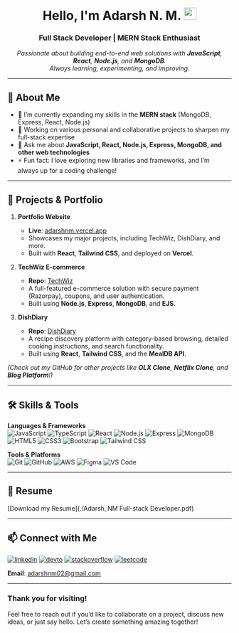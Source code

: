 <h1 align="center">Hello, I'm Adarsh N. M. <img src="https://media.giphy.com/media/hvRJCLFzcasrR4ia7z/giphy.gif" width="28"></h1>

<h3 align="center">Full Stack Developer | MERN Stack Enthusiast</h3>

<p align="center">
  <em>
    Passionate about building end-to-end web solutions with <strong>JavaScript</strong>, <strong>React</strong>, <strong>Node.js</strong>, and <strong>MongoDB</strong>. 
    <br />
    Always learning, experimenting, and improving.
  </em>
</p>

---

## 🙋‍ About Me

- 🌱 I’m currently expanding my skills in the **MERN stack** (MongoDB, Express, React, Node.js)  
- 💼 Working on various personal and collaborative projects to sharpen my full-stack expertise  
- 💬 Ask me about **JavaScript, React, Node.js, Express, MongoDB, and other web technologies**  
- ⚡ Fun fact: I love exploring new libraries and frameworks, and I’m always up for a coding challenge!  

---

## 🚀 Projects & Portfolio

1. **Portfolio Website**  
   - **Live**: [adarshnm.vercel.app](https://adarshnm.vercel.app/)  
   - Showcases my major projects, including TechWiz, DishDiary, and more.  
   - Built with **React**, **Tailwind CSS**, and deployed on **Vercel**.

2. **TechWiz E-commerce**  
   - **Repo**: [TechWiz](https://github.com/Adarshnm02/TechWiz)  
   - A full-featured e-commerce solution with secure payment (Razorpay), coupons, and user authentication.  
   - Built using **Node.js**, **Express**, **MongoDB**, and **EJS**.

3. **DishDiary**  
   - **Repo**: [DishDiary](https://github.com/Adarshnm02/DishDiary)  
   - A recipe discovery platform with category-based browsing, detailed cooking instructions, and search functionality.  
   - Built using **React**, **Tailwind CSS**, and the **MealDB API**.

*(Check out my GitHub for other projects like **OLX Clone**, **Netflix Clone**, and **Blog Platform**!)*

---

## 🛠️ Skills & Tools

**Languages & Frameworks**  
![JavaScript](https://img.shields.io/badge/JavaScript-ES6%2B-yellow?style=flat&logo=javascript&logoColor=white)
![TypeScript](https://img.shields.io/badge/TypeScript-4%2B-blue?style=flat&logo=typescript&logoColor=white)
![React](https://img.shields.io/badge/React-18-blue?style=flat&logo=react&logoColor=white)
![Node.js](https://img.shields.io/badge/Node.js-18-green?style=flat&logo=node.js&logoColor=white)
![Express](https://img.shields.io/badge/Express-4-lightgrey?style=flat&logo=express&logoColor=white)
![MongoDB](https://img.shields.io/badge/MongoDB-6-green?style=flat&logo=mongodb&logoColor=white)
![HTML5](https://img.shields.io/badge/HTML5-E34F26?style=flat&logo=html5&logoColor=white)
![CSS3](https://img.shields.io/badge/CSS3-1572B6?style=flat&logo=css3&logoColor=white)
![Bootstrap](https://img.shields.io/badge/Bootstrap-5-purple?style=flat&logo=bootstrap&logoColor=white)
![Tailwind CSS](https://img.shields.io/badge/TailwindCSS-3-blue?style=flat&logo=tailwindcss&logoColor=white)

**Tools & Platforms**  
![Git](https://img.shields.io/badge/Git-F05032?style=flat&logo=git&logoColor=white)
![GitHub](https://img.shields.io/badge/GitHub-100000?style=flat&logo=github&logoColor=white)
![AWS](https://img.shields.io/badge/AWS-232F3E?style=flat&logo=amazon-aws&logoColor=white)
![Figma](https://img.shields.io/badge/Figma-F24E1E?style=flat&logo=figma&logoColor=white)
![VS Code](https://img.shields.io/badge/VS%20Code-007ACC?style=flat&logo=visual-studio-code&logoColor=white)

---
## 📄 Resume

[Download my Resume](./Adarsh_NM Full-stack Developer.pdf)

---
## 📫 Connect with Me

<p align="left">
<a href="https://www.linkedin.com/in/adarshnm02" target="blank"><img align="center" src="https://img.shields.io/badge/LinkedIn-Adarshnm02-blue?style=flat&logo=linkedin" alt="linkedin" /></a>
<a href="https://dev.to/adarsh_nm" target="blank"><img align="center" src="https://img.shields.io/badge/Dev.to-Adarsh_nm-black?style=flat&logo=dev.to" alt="devto" /></a>
<a href="https://stackoverflow.com/users/19396766/adarsh-nm" target="blank"><img align="center" src="https://img.shields.io/badge/StackOverflow-Adarsh--nm-FE7A16?style=flat&logo=stackoverflow&logoColor=white" alt="stackoverflow" /></a>
<a href="https://leetcode.com/Adarsh_nm/" target="blank"><img align="center" src="https://img.shields.io/badge/LeetCode-Adarsh__nm-orange?style=flat&logo=leetcode&logoColor=white" alt="leetcode" /></a>
</p>

**Email**: [adarshnm02@gmail.com](mailto:adarshnm02@gmail.com)

---

### Thank you for visiting!

Feel free to reach out if you’d like to collaborate on a project, discuss new ideas, or just say hello. Let’s create something amazing together!
